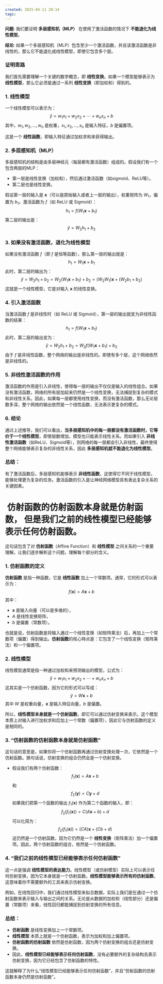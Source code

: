```yaml
---
created: 2025-04-11 20:14
tags:
---
```

**问题**: 我们要证明 **多层感知机（MLP）** 在使用了激活函数的情况下 **不能退化为线性模型**。

**结论**: 如果一个多层感知机（MLP）包含至少一个激活函数，并且该激活函数是非线性的，那么它不能退化成线性模型，即使它包含多个层。

### 证明思路

我们首先需要理解一个关键的数学概念，即 **线性变换**。如果一个模型能够表示为 **线性模型**，那么它必须是通过一系列 **线性变换**（即加权和）得到的。

### 1. **线性模型**
一个线性模型可以表示为：
$$
\hat{y} = w_1 x_1 + w_2 x_2 + \cdots + w_n x_n + b
$$
其中，$w_1, w_2, \dots, w_n$ 是权重，$x_1, x_2, \dots, x_n$ 是输入特征，$b$ 是偏置项。

这是一个 **线性函数**，即输入特征通过加权求和来获得输出。

### 2. **多层感知机（MLP）**
多层感知机的结构是由多层神经元（每层都有激活函数）组成的。假设我们有一个包含两层的MLP：
- 第一层是线性变换（加权和），然后通过激活函数（如sigmoid、ReLU等）。
- 第二层也是线性变换。

假设第一层的输入是 $\mathbf{x}$（可以是原始输入或者上一层的输出），权重矩阵为 $W_1$，偏置为 $b_1$，激活函数为 $f$（如 ReLU 或 Sigmoid）：
$$
h_1 = f(W_1 \mathbf{x} + b_1)
$$
第二层的输出是：
$$
\hat{y} = W_2 h_1 + b_2
$$

### 3. **如果没有激活函数，退化为线性模型**
如果没有激活函数 $f$（即 $f$ 是恒等函数），那么第一层的输出就是：
$$
h_1 = W_1 \mathbf{x} + b_1
$$
此时，第二层的输出为：
$$
\hat{y} = W_2 h_1 + b_2 = W_2 (W_1 \mathbf{x} + b_1) + b_2 = (W_2 W_1) \mathbf{x} + (W_2 b_1 + b_2)
$$
这就是一个线性模型，它是对输入 $\mathbf{x}$ 的线性变换。

### 4. **引入激活函数**
当激活函数 $f$ 是非线性时（如 ReLU 或 Sigmoid），第一层的输出就变为非线性函数的结果：
$$
h_1 = f(W_1 \mathbf{x} + b_1)
$$
此时，第二层的输出变为：
$$
\hat{y} = W_2 h_1 + b_2 = W_2 f(W_1 \mathbf{x} + b_1) + b_2
$$
由于 $f$ 是非线性函数，整个网络的输出是非线性的。即使有多个层，这个网络依然是非线性的。

### 5. **非线性激活函数的作用**
激活函数的作用是引入非线性，使得每一层的输出不仅仅是输入的线性组合。如果没有激活函数，网络的所有层加起来仍然是一个线性变换，无法捕捉到复杂的模式和非线性关系。因此，如果每一层都使用线性变换，而没有激活函数，那么无论层数多深，整个网络的输出依然是一个线性函数，无法表示更复杂的模式。

### 6. **结论**
通过上述推导，我们可以看出，**当多层感知机中的每一层都没有激活函数时，它等价于一个线性模型**，即使层数增加，模型也只能表示线性关系。而如果引入 **非线性激活函数**（如ReLU、Sigmoid等），则网络的每一层都会引入非线性，最终使得整个网络能够表示复杂的非线性关系，因此 **多层感知机就不能退化为线性模型**。

### 总结：
有了激活函数后，多层感知机能够表示 **非线性函数**，这使得它不同于线性模型，能够处理更为复杂的任务。激活函数的引入是让神经网络模型具有表达复杂关系的关键因素。


#  仿射函数的仿射函数本身就是仿射函数， 但是我们之前的线性模型已经能够表示任何仿射函数。 

这句话包含了对 **仿射函数**（Affine Function）和 **线性模型** 之间关系的一个重要理解。让我们逐步解析这个问题，理解每个部分的含义。

### 1. **仿射函数的定义**
   **仿射函数** 是指一种函数，它是 **线性函数** 加上一个常数项。通常，它的形式可以表示为：
   $$
   f(\mathbf{x}) = A\mathbf{x} + b
$$
   其中：
   - $\mathbf{x}$ 是输入向量（可以是多维的），
   - $A$ 是线性变换矩阵，
   - $b$ 是偏置（常数项）。

   也就是说，仿射函数是将输入通过一个线性变换（如矩阵乘法）后，再加上一个常数项（偏置）得到输出。**仿射函数**的核心特点是：它包含了一个线性变换（矩阵乘法）和一个偏置项。

### 2. **线性模型**
   线性模型通常是指一种通过加权和来预测输出的模型，公式为：
   $$
   \hat{y} = w_1 x_1 + w_2 x_2 + \cdots + w_n x_n + b
$$
   这其实是一个仿射函数，因为它的形式可以写成：
   $$
   \hat{y} = W \mathbf{x} + b
$$
   其中 $W$ 是权重向量，$\mathbf{x}$ 是输入特征向量，$b$ 是偏置。

   所以，**线性模型本身就是一个仿射函数**，即它可以通过仿射变换来表示。这个模型本质上对输入进行加权求和后加上一个常数（偏置项），因此它与仿射函数的定义是相同的。

### 3. **“仿射函数的仿射函数本身就是仿射函数”**
   这句话的意思是，如果你将一个仿射函数再通过仿射变换处理一次，它依然是一个仿射函数。换句话说，仿射变换的组合仍然会是一个仿射变换。

   - 假设我们有两个仿射函数：
     $$
     f_1(\mathbf{x}) = A\mathbf{x} + b
$$
     和
     $$
     f_2(\mathbf{y}) = C\mathbf{y} + d
$$
     如果我们把第一个函数的输出 $f_1(\mathbf{x})$ 作为第二个函数的输入，即：
     $$
     f_2(f_1(\mathbf{x})) = C(A\mathbf{x} + b) + d
$$
     可以化简为：
     $$
     f_2(f_1(\mathbf{x})) = (CA)\mathbf{x} + (Cb + d)
$$
     这仍然是一个仿射函数，因为它仍然是一个 **线性变换**（矩阵乘法）加一个偏置项。因此，两个仿射函数的组合，依然是一个仿射函数。

### 4. **“我们之前的线性模型已经能够表示任何仿射函数”**
   这一点是强调 **线性模型的表达能力**。线性模型（或仿射模型）实际上可以表示任何仿射变换，因为它本身就是一个仿射函数。**线性模型能够表示所有的仿射函数**，这意味着你不需要额外的工具来表示仿射变换。

   例如，在线性回归中，我们通过线性模型来拟合数据，实际上我们是在通过一个仿射函数来表示输入与输出之间的关系。无论是从数据的加权和（线性部分）还是偏置（常数项）来看，线性回归都能捕捉到仿射变换的所有信息。

### 总结：
- **仿射函数** 是线性变换加上一个常数项。
- **线性模型** 本质上就是一个仿射函数，表示为加权和加上偏置项。
- **仿射函数的仿射函数** 依然是仿射函数，因为两个仿射变换的组合还是仿射变换。
- 因此，**线性模型已经能够表示任何仿射函数**，没有必要额外的复杂结构去表示仿射变换，因为它已经包含了仿射函数的特性。

这就解释了为什么“线性模型已经能够表示任何仿射函数”，并且“仿射函数的仿射函数本身仍然是仿射函数”。
